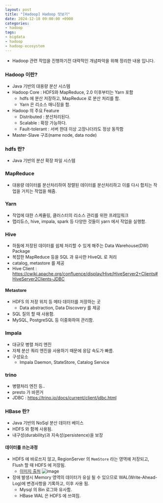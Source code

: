 ```yaml
---
layout: post
title: "[Hadoop] Hadoop 맛보기"
date: 2024-12-18 09:00:00 +0900
categories:
- hadoop
tags:
- bigdata
- hadoop
- hadoop-ecosystem
---
```


- Hadoop 관련 작업을 진행하기전 대략적인 개념파악을 위해 정리한 내용 입니다.

### Hadoop 이란?
- Java 기반의 대용량 분산 시스템
- Hadoop Core : HDFS와 MapReduce, 2.0 이후부터는 Yarn 포함
  - hdfs 에 분산 저장하고, MapReduce 로 분산 처리를 함.
  - Yarn 은 리소스 매니징을 함.
- Hadoop 의 주요 Feature
  - Distributed : 분산처리된다.
  - Scalable : 확장 가능하다.
  - Fault-tolerant : 서버 한대 이상 고장나더라도 정상 동작함
- Master-Slave 구조(name node, data node)

### hdfs 란?
- Java 기반의 분산 확장 파일 시스템

### MapReduce
- 대용량 데이터를 분산처리하여 정렬된 데이터를 분산처리하고 이를 다시 합치는 작업을 거치는 작업을 해줌.

### Yarn
- 작업에 대한 스케쥴링, 클러스터의 리소스 관리를 위한 프레임워크
- 맵리듀스, hive, impala, spark 등 다양한 것들이 yarn 에서 작업을 실행함.

### Hive
- 하둡에 저장된 데이터를 쉽체 처리할 수 있게 해주는 Data Warehouse(DW) Package
- 복잡한 MapReduce 등을 SQL 과 유사한 HiveQL 로 처리
- catalog, metastore 를 제공
- Hive Client : https://cwiki.apache.org/confluence/display/Hive/HiveServer2+Clients#HiveServer2Clients-JDBC

#### Metastore
- HDFS 의 저장 위치 등 메타 데이터를 저장하는 곳
  - Data abstraction, Data Discovery 를 제공
- SQL 질의 할 때 사용함.
- MySQL, PostgreSQL 등 이중화하여 관리함.

### Impala
- 대규모 병렬 처리 엔진
- 자체 분산 쿼리 엔진을 사용하기 때문에 응답 속도가 빠름.
- 구성요소
  - Impala Daemon, StateStore, Catalog Service

### trino
- 병렬처리 엔진 등..
- presto 가 바뀐거
- JDBC : https://trino.io/docs/current/client/jdbc.html

### HBase 란?
- Java 기반의 NoSql 분산 데이터 베이스
- HDFS 와 함께 사용됨.
- 내구성(durability)과 지속성(persistence)을 보장

#### 데이터를 쓰는과정
- HDFS 에 바로쓰지 않고, RegionServer 의 `MemStore` 라는 영역에 저장되고, Flush 할 때 HDFS 에 저장됨.
  - [이미지 출처](https://blog.cloudera.com/apache-hbase-write-path/)
    ![image](https://github.com/user-attachments/assets/d65d7cac-863c-4868-aecc-84a663d25da6)
- 장애 발생시 Memory 영역의 데이터가 유실 될 수 있으므로 WAL(Write-Ahead-Log)에 변경사항을 기록하고, 이후 사용 됨.
  - Mysql 의 Bin 로그와 유사함.
  - HBase WAL 은 HDFS 에 쓰여짐.

